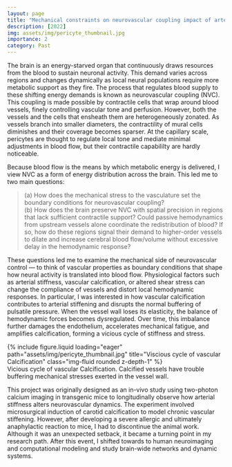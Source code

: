 ```yaml
---
layout: page
title: "Mechanical constraints on neurovascular coupling impact of arterial stiffness on functional hyperemia and microvascular flow regulation"
description: [2022]
img: assets/img/pericyte_thumbnail.jpg
importance: 2
category: Past
---
```


The brain is an energy-starved organ that continuously draws resources from the blood to sustain neuronal activity. This demand varies across regions and changes dynamically as local neural populations require more metabolic support as they fire. The process that regulates blood supply to these shifting energy demands is known as neurovascular coupling (NVC). This coupling is made possible by contractile cells that wrap around blood vessels, finely controlling vascular tone and perfusion. However, both the vessels and the cells that ensheath them are heterogeneously zonated. As vessels branch into smaller diameters, the contractility of mural cells diminishes and their coverage becomes sparser. At the capillary scale, pericytes are thought to regulate local tone and mediate minimal adjustments in blood flow, but their contractile capabililty are hardly noticeable.

Because blood flow is the means by which metabolic energy is delivered, I view NVC as a form of energy distribution across the brain. This led me to two main questions:
> (a) How does the mechanical stress to the vasculature set the boundary conditions for neurovascular coupling? <br> (b) How does the brain preserve NVC with spatial precision in regions that lack sufficient contractile support? Could passive hemodynamics from upstream vessels alone coordinate the redistribution of blood? If so, how do these regions signal their demand to higher-order vessels to dilate and increase cerebral blood flow/volume without excessive delay in the hemodynamic response?

These questions led me to examine the mechanical side of neurovascular control — to think of vascular properties as boundary conditions that shape how neural activity is translated into blood flow. Physiological factors such as arterial stiffness, vascular calcification, or altered shear stress can change the compliance of vessels and distort local hemodynamic responses. In particular, I was interested in how vascular calcification contributes to arterial stiffening and disrupts the normal buffering of pulsatile pressure. When the vessel wall loses its elasticity, the balance of hemodynamic forces becomes dysregulated. Over time, this imbalance further damages the endothelium, accelerates mechanical fatigue, and amplifies calcification, forming a vicious cycle of stiffness and stress.

<div class="row">
    <div class="col-sm mt-3 mt-md-0">
        {% include figure.liquid loading="eager" path="assets/img/pericyte_thumbnail.jpg" title="Viscious cycle of vascular Calcification" class="img-fluid rounded z-depth-1" %}
    </div>
</div>
<div class="caption">
    Vicious cycle of vascular Calcification. Calcified vessels have trouble buffering mechanical stresses exerted in the vessel wall.
</div>

This project was originally designed as an in-vivo study using two-photon calcium imaging in transgenic mice to longitudinally observe how arterial stiffness alters neurovascular dynamics. The experiment involved microsurgical induction of carotid calcification to model chronic vascular stiffening. However, after developing a severe allergic and ultimately anaphylactic reaction to mice, I had to discontinue the animal work. Although it was an unexpected setback, it became a turning point in my research path. After this event, I shifted towards to human neuroimaging and computational modeling and study brain-wide networks and dynamic systems.
